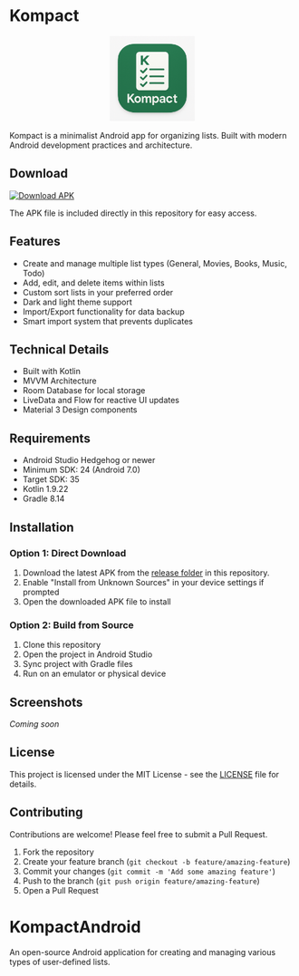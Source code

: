 # Kompact

<div align="center">
  <img src="assets/kompact_icon.png" alt="Kompact App Icon" width="150" height="150">
</div>

Kompact is a minimalist Android app for organizing lists. Built with modern Android development practices and architecture.

## Download

[<img src="https://img.shields.io/badge/Download-APK-green.svg" alt="Download APK" width="150"/>](https://github.com/maheswar2003/KompactAndroid/tree/main/app/release)

The APK file is included directly in this repository for easy access.

## Features

- Create and manage multiple list types (General, Movies, Books, Music, Todo)
- Add, edit, and delete items within lists
- Custom sort lists in your preferred order
- Dark and light theme support
- Import/Export functionality for data backup
- Smart import system that prevents duplicates

## Technical Details

- Built with Kotlin
- MVVM Architecture
- Room Database for local storage
- LiveData and Flow for reactive UI updates
- Material 3 Design components

## Requirements

- Android Studio Hedgehog or newer
- Minimum SDK: 24 (Android 7.0)
- Target SDK: 35
- Kotlin 1.9.22
- Gradle 8.14

## Installation

### Option 1: Direct Download
1. Download the latest APK from the [release folder](https://github.com/maheswar2003/KompactAndroid/tree/main/app/release) in this repository.
2. Enable "Install from Unknown Sources" in your device settings if prompted
3. Open the downloaded APK file to install

### Option 2: Build from Source
1. Clone this repository
2. Open the project in Android Studio
3. Sync project with Gradle files
4. Run on an emulator or physical device

## Screenshots

*Coming soon*

## License

This project is licensed under the MIT License - see the [LICENSE](LICENSE) file for details.

## Contributing

Contributions are welcome! Please feel free to submit a Pull Request.

1. Fork the repository
2. Create your feature branch (`git checkout -b feature/amazing-feature`)
3. Commit your changes (`git commit -m 'Add some amazing feature'`)
4. Push to the branch (`git push origin feature/amazing-feature`)
5. Open a Pull Request

# KompactAndroid
An open-source Android application for creating and managing various types of user-defined lists.

